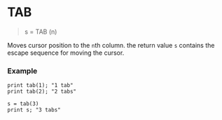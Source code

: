 # TAB

> s = TAB (n)

Moves cursor position to the `n`th column. the return value `s` contains the escape sequence for moving the cursor.

### Example

```
print tab(1); "1 tab"
print tab(2); "2 tabs"

s = tab(3)
print s; "3 tabs"
```
